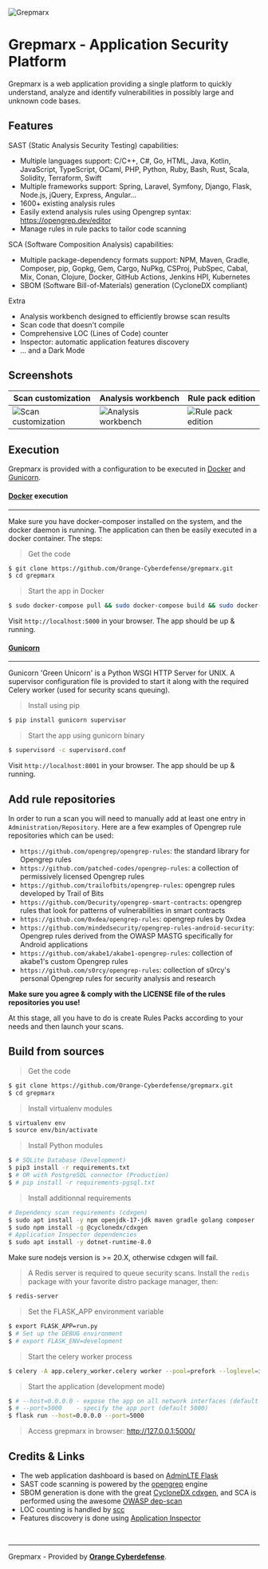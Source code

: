 ![Grepmarx](media/grepmarx-logo.png)

# Grepmarx - Application Security Platform

Grepmarx is a web application providing a single platform to quickly understand, analyze and identify vulnerabilities in possibly large and unknown code bases.

## Features

SAST (Static Analysis Security Testing) capabilities:

- Multiple languages support: C/C++, C#, Go, HTML, Java, Kotlin, JavaScript, TypeScript, OCaml, PHP, Python, Ruby, Bash, Rust, Scala, Solidity, Terraform, Swift
- Multiple frameworks support: Spring, Laravel, Symfony, Django, Flask, Node.js, jQuery, Express, Angular...
- 1600+ existing analysis rules
- Easily extend analysis rules using Opengrep syntax: https://opengrep.dev/editor
- Manage rules in rule packs to tailor code scanning

SCA (Software Composition Analysis) capabilities:

- Multiple package-dependency formats support: NPM, Maven, Gradle, Composer, pip, Gopkg, Gem, Cargo, NuPkg, CSProj, PubSpec, Cabal, Mix, Conan, Clojure, Docker, GitHub Actions, Jenkins HPI, Kubernetes
- SBOM (Software Bill-of-Materials) generation (CycloneDX compliant)

Extra

- Analysis workbench designed to efficiently browse scan results
- Scan code that doesn't compile
- Comprehensive LOC (Lines of Code) counter
- Inspector: automatic application features discovery
- ... and a Dark Mode

## Screenshots

| Scan customization                        | Analysis workbench                        | Rule pack edition                        |
| ----------------------------------------- | ----------------------------------------- | ---------------------------------------- |
| ![Scan customization](media/screen-1.png) | ![Analysis workbench](media/screen-2.png) | ![Rule pack edition](media/screen-3.png) |

## Execution

Grepmarx is provided with a configuration to be executed in [Docker](https://www.docker.com/) and [Gunicorn](https://gunicorn.org/).

#### [Docker](https://www.docker.com/) execution

---

Make sure you have docker-composer installed on the system, and the docker daemon is running.
The application can then be easily executed in a docker container. The steps:

> Get the code

```bash
$ git clone https://github.com/Orange-Cyberdefense/grepmarx.git
$ cd grepmarx
```

> Start the app in Docker

```bash
$ sudo docker-compose pull && sudo docker-compose build && sudo docker-compose up -d
```

Visit `http://localhost:5000` in your browser. The app should be up & running.

#### [Gunicorn](https://gunicorn.org/)

---

Gunicorn 'Green Unicorn' is a Python WSGI HTTP Server for UNIX. A supervisor configuration file is provided to start it along with the required Celery worker (used for security scans queuing).

> Install using pip

```bash
$ pip install gunicorn supervisor
```

> Start the app using gunicorn binary

```bash
$ supervisord -c supervisord.conf
```

Visit `http://localhost:8001` in your browser. The app should be up & running.

## Add rule repositories

In order to run a scan you will need to manually add at least one entry in `Administration/Repository`. Here are a few examples of Opengrep rule repositories which can be used:

- `https://github.com/opengrep/opengrep-rules`: the standard library for Opengrep rules
- `https://github.com/patched-codes/opengrep-rules`: a collection of permissively licensed Opengrep rules
- `https://github.com/trailofbits/opengrep-rules`: opengrep rules developed by Trail of Bits
- `https://github.com/Decurity/opengrep-smart-contracts`: opengrep rules that look for patterns of vulnerabilities in smart contracts
- `https://github.com/0xdea/opengrep-rules`: opengrep rules by 0xdea
- `https://github.com/mindedsecurity/opengrep-rules-android-security`: Opengrep rules derived from the OWASP MASTG specifically for Android applications
- `https://github.com/akabe1/akabe1-opengrep-rules`: collection of akabe1's custom Opengrep rules
- `https://github.com/s0rcy/opengrep-rules`: collection of s0rcy's personal Opengrep rules for security analysis and research

**Make sure you agree & comply with the LICENSE file of the rules repositories you use!**

At this stage, all you have to do is create Rules Packs according to your needs and then launch your scans.

## Build from sources

> Get the code

```bash
$ git clone https://github.com/Orange-Cyberdefense/grepmarx.git
$ cd grepmarx
```

> Install virtualenv modules

```bash
$ virtualenv env
$ source env/bin/activate
```

> Install Python modules

```bash
$ # SQLite Database (Development)
$ pip3 install -r requirements.txt
$ # OR with PostgreSQL connector (Production)
$ # pip install -r requirements-pgsql.txt
```

> Install additionnal requirements

```bash
# Dependency scan requirements (cdxgen)
$ sudo apt install -y npm openjdk-17-jdk maven gradle golang composer
$ sudo npm install -g @cyclonedx/cdxgen
# Application Inspector dependencies
$ sudo apt install -y dotnet-runtime-8.0
```

Make sure nodejs version is >= 20.X, otherwise cdxgen will fail.

> A Redis server is required to queue security scans. Install the `redis` package with your favorite distro package manager, then:

```bash
$ redis-server
```

> Set the FLASK_APP environment variable

```bash
$ export FLASK_APP=run.py
$ # Set up the DEBUG environment
$ # export FLASK_ENV=development
```

> Start the celery worker process

```bash
$ celery -A app.celery_worker.celery worker --pool=prefork --loglevel=info --detach
```

> Start the application (development mode)

```bash
$ # --host=0.0.0.0 - expose the app on all network interfaces (default 127.0.0.1)
$ # --port=5000    - specify the app port (default 5000)
$ flask run --host=0.0.0.0 --port=5000
```

> Access grepmarx in browser: http://127.0.0.1:5000/

## Credits & Links

- The web application dashboard is based on [AdminLTE Flask](https://github.com/app-generator/flask-dashboard-adminlte)
- SAST code scanning is powered by the [opengrep](https://opengrep.dev/) engine
- SBOM generation is done with the great [CycloneDX cdxgen](https://github.com/CycloneDX/cdxgen), and SCA is performed using the awesome [OWASP dep-scan](https://github.com/owasp-dep-scan/dep-scan)
- LOC counting is handled by [scc](https://github.com/boyter/scc)
- Features discovery is done using [Application Inspector](https://github.com/microsoft/ApplicationInspector)

<br />

---

Grepmarx - Provided by **[Orange Cyberdefense](https://orangecyberdefense.com)**.
